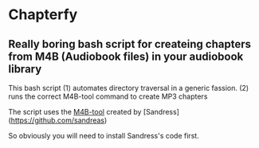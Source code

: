 # Chapterfy
Really boring bash script for createing chapters from M4B (Audiobook files) in your audiobook library
---
This bash script 
(1) automates directory traversal in a generic fassion. 
(2) runs the correct M4B-tool command to create MP3 chapters 

The script uses the [M4B-tool](https://github.com/sandreas/m4b-tool) created by [Sandress] (https://github.com/sandreas)

So obviously you will need to install Sandress's code first. 
